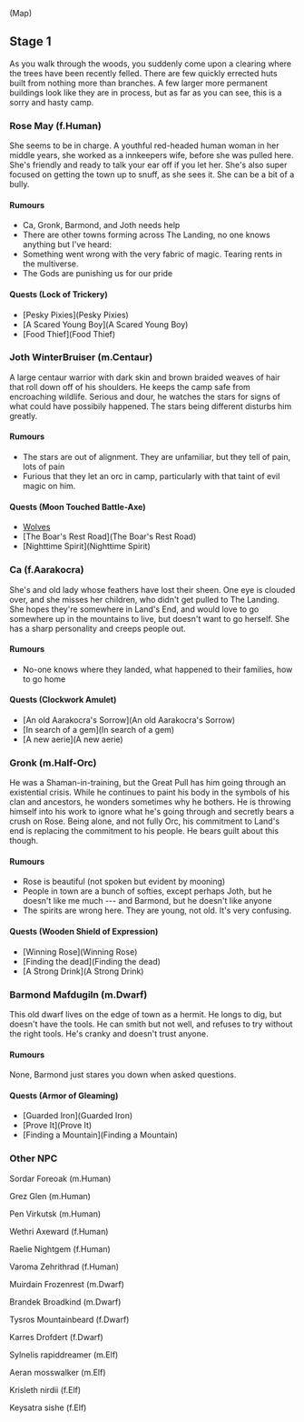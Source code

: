 (Map)

## Stage 1
As you walk through the woods, you suddenly come upon a clearing where the trees have been recently felled. There are few quickly errected huts built from nothing more than branches.  A few larger more permanent buildings look like they are in process, but as far as you can see, this is a sorry and hasty camp.

### Rose May (f.Human)
She seems to be in charge. A youthful red-headed human woman in her middle years, she worked as a innkeepers wife, before she was pulled here. She's friendly and ready to talk your ear off if you let her. She's also super focused on getting the town up to snuff, as she sees it. She can be a bit of a bully.

#### Rumours
* Ca, Gronk, Barmond, and Joth needs help
* There are other towns forming across The Landing, no one knows anything but I've heard:
* Something went wrong with the very fabric of magic. Tearing rents in the multiverse.
* The Gods are punishing us for our pride

#### Quests (Lock of Trickery)
* [Pesky Pixies](Pesky Pixies)
* [A Scared Young Boy](A Scared Young Boy)
* [Food Thief](Food Thief)

### Joth WinterBruiser (m.Centaur)
A large centaur warrior with dark skin and brown braided weaves of hair that roll down off of his shoulders. He keeps the camp safe from encroaching wildlife. Serious and dour, he watches the stars for signs of what could have possibily happened. The stars being different disturbs him greatly.

#### Rumours
* The stars are out of alignment. They are unfamiliar, but they tell of pain, lots of pain
* Furious that they let an orc in camp, particularly with that taint of evil magic on him.


#### Quests (Moon Touched Battle-Axe)
* [Wolves](Wolves)
* [The Boar's Rest Road](The Boar's Rest Road)
* [Nighttime Spirit](Nighttime Spirit)

### Ca (f.Aarakocra)
She's and old lady whose feathers have lost their sheen. One eye is clouded over, and she misses her children, who didn't get pulled to The Landing. She hopes they're somewhere in Land's End, and would love to go somewhere up in the mountains to live, but doesn't want to go herself. She has a sharp personality and creeps people out.

#### Rumours
* No-one knows where they landed, what happened to their families, how to go home

#### Quests (Clockwork Amulet)
* [An old Aarakocra's Sorrow](An old Aarakocra's Sorrow)
* [In search of a gem](In search of a gem)
* [A new aerie](A new aerie)

### Gronk (m.Half-Orc)
He was a Shaman-in-training, but the Great Pull has him going through an existential crisis. While he continues to paint his body in the symbols of his clan and ancestors, he wonders sometimes why he bothers. He is throwing himself into his work to ignore what he's going through and secretly bears a crush on Rose. Being alone, and not fully Orc, his commitment to Land's end is replacing the commitment to his people. He bears guilt about this though.

#### Rumours
* Rose is beautiful (not spoken but evident by mooning)
* People in town are a bunch of softies, except perhaps Joth, but he doesn't like me much --- and Barmond, but he doesn't like anyone
* The spirits are wrong here. They are young, not old. It's very confusing.

#### Quests (Wooden Shield of Expression)
* [Winning Rose](Winning Rose)
* [Finding the dead](Finding the dead)
* [A Strong Drink](A Strong Drink)

### Barmond Mafdugiln (m.Dwarf)
This old dwarf lives on the edge of town as a hermit. He longs to dig, but doesn't have the tools. He can smith but not well, and refuses to try without the right tools. He's cranky and doesn't trust anyone.

#### Rumours
None, Barmond just stares you down when asked questions.

#### Quests (Armor of Gleaming)
* [Guarded Iron](Guarded Iron)
* [Prove It](Prove It)
* [Finding a Mountain](Finding a Mountain)

### Other NPC
Sordar Foreoak (m.Human)

Grez Glen (m.Human)

Pen Virkutsk (m.Human)

Wethri Axeward (f.Human)

Raelie Nightgem (f.Human)

Varoma Zehrithrad (f.Human)

Muirdain Frozenrest (m.Dwarf)

Brandek Broadkind (m.Dwarf)

Tysros Mountainbeard (f.Dwarf)

Karres Drofdert (f.Dwarf)

Sylnelis rapiddreamer (m.Elf)

Aeran mosswalker (m.Elf)

Krisleth nirdii (f.Elf)

Keysatra sishe (f.Elf)